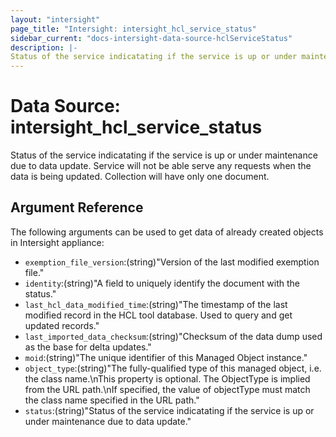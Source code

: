 ```yaml
---
layout: "intersight"
page_title: "Intersight: intersight_hcl_service_status"
sidebar_current: "docs-intersight-data-source-hclServiceStatus"
description: |-
Status of the service indicatating if the service is up or under maintenance due to data update. Service will not be able serve any requests when the data is being updated. Collection will have only one document.
---
```


# Data Source: intersight_hcl_service_status
Status of the service indicatating if the service is up or under maintenance due to data update. Service will not be able serve any requests when the data is being updated. Collection will have only one document.
## Argument Reference
The following arguments can be used to get data of already created objects in Intersight appliance:
* `exemption_file_version`:(string)"Version of the last modified exemption file."
* `identity`:(string)"A field to uniquely identify the document with the status."
* `last_hcl_data_modified_time`:(string)"The timestamp of the last modified record in the HCL tool database. Used to query and get updated records."
* `last_imported_data_checksum`:(string)"Checksum of the data dump used as the base for delta updates."
* `moid`:(string)"The unique identifier of this Managed Object instance."
* `object_type`:(string)"The fully-qualified type of this managed object, i.e. the class name.\nThis property is optional. The ObjectType is implied from the URL path.\nIf specified, the value of objectType must match the class name specified in the URL path."
* `status`:(string)"Status of the service indicatating if the service is up or under maintenance due to data update."
